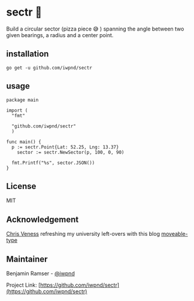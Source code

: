 # sectr 🍕

Build a circular sector (pizza piece 😅 ) spanning the angle between two given bearings, a radius and a center point.

## installation

```
go get -u github.com/iwpnd/sectr
```

## usage

```
package main

import (
  "fmt"

  "github.com/iwpnd/sectr"
  )

func main() {
  p := sectr.Point{Lat: 52.25, Lng: 13.37}
	sector := sectr.NewSector(p, 100, 0, 90)

  fmt.Printf("%s", sector.JSON())
}

```

## License

MIT

## Acknowledgement

[Chris Veness](https://github.com/chrisveness) refreshing my university left-overs with this blog [moveable-type](https://www.movable-type.co.uk/scripts/latlong.html)

## Maintainer

Benjamin Ramser - [@iwpnd](https://github.com/iwpnd)

Project Link: [https://github.com/iwpnd/sectr](https://github.com/iwpnd/sectr)
